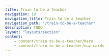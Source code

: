 ```yaml
---
title: Train to be a teacher
navigation: 10
navigation_title: Train to be a teacher
navigation_path: "/train-to-be-a-teacher"
description: TODO
layout: "layouts/section"
content:
    - content/train-to-be-a-teacher/hero
    - content/train-to-be-a-teacher/nav-cards
---
```


